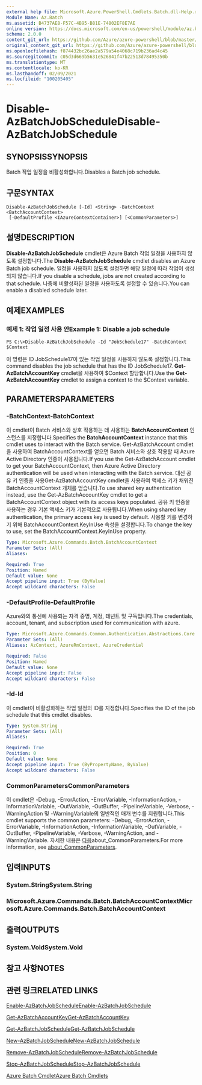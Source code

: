 ```yaml
---
external help file: Microsoft.Azure.PowerShell.Cmdlets.Batch.dll-Help.xml
Module Name: Az.Batch
ms.assetid: B4737AE8-F57C-4B95-B81E-74802EF8E7AE
online version: https://docs.microsoft.com/en-us/powershell/module/az.batch/disable-azbatchjobschedule
schema: 2.0.0
content_git_url: https://github.com/Azure/azure-powershell/blob/master/src/Batch/Batch/help/Disable-AzBatchJobSchedule.md
original_content_git_url: https://github.com/Azure/azure-powershell/blob/master/src/Batch/Batch/help/Disable-AzBatchJobSchedule.md
ms.openlocfilehash: f874432bc26ae2a579a54e4068c719b236ad4c45
ms.sourcegitcommit: c05d3d669b5631e526841f47b22513d78495350b
ms.translationtype: MT
ms.contentlocale: ko-KR
ms.lasthandoff: 02/09/2021
ms.locfileid: "100205405"
---
```

# <span data-ttu-id="a9493-101">Disable-AzBatchJobSchedule</span><span class="sxs-lookup"><span data-stu-id="a9493-101">Disable-AzBatchJobSchedule</span></span>

## <span data-ttu-id="a9493-102">SYNOPSIS</span><span class="sxs-lookup"><span data-stu-id="a9493-102">SYNOPSIS</span></span>
<span data-ttu-id="a9493-103">Batch 작업 일정을 비활성화합니다.</span><span class="sxs-lookup"><span data-stu-id="a9493-103">Disables a Batch job schedule.</span></span>

## <span data-ttu-id="a9493-104">구문</span><span class="sxs-lookup"><span data-stu-id="a9493-104">SYNTAX</span></span>

```
Disable-AzBatchJobSchedule [-Id] <String> -BatchContext <BatchAccountContext>
 [-DefaultProfile <IAzureContextContainer>] [<CommonParameters>]
```

## <span data-ttu-id="a9493-105">설명</span><span class="sxs-lookup"><span data-stu-id="a9493-105">DESCRIPTION</span></span>
<span data-ttu-id="a9493-106">**Disable-AzBatchJobSchedule** cmdlet은 Azure Batch 작업 일정을 사용하지 않도록 설정합니다.</span><span class="sxs-lookup"><span data-stu-id="a9493-106">The **Disable-AzBatchJobSchedule** cmdlet disables an Azure Batch job schedule.</span></span>
<span data-ttu-id="a9493-107">일정을 사용하지 않도록 설정하면 해당 일정에 따라 작업이 생성되지 않습니다.</span><span class="sxs-lookup"><span data-stu-id="a9493-107">If you disable a schedule, jobs are not created according to that schedule.</span></span>
<span data-ttu-id="a9493-108">나중에 비활성화된 일정을 사용하도록 설정할 수 있습니다.</span><span class="sxs-lookup"><span data-stu-id="a9493-108">You can enable a disabled schedule later.</span></span>

## <span data-ttu-id="a9493-109">예제</span><span class="sxs-lookup"><span data-stu-id="a9493-109">EXAMPLES</span></span>

### <span data-ttu-id="a9493-110">예제 1: 작업 일정 사용 안</span><span class="sxs-lookup"><span data-stu-id="a9493-110">Example 1: Disable a job schedule</span></span>
```
PS C:\>Disable-AzBatchJobSchedule -Id "JobSchedule17" -BatchContext $Context
```

<span data-ttu-id="a9493-111">이 명령은 ID JobSchedule17이 있는 작업 일정을 사용하지 않도록 설정합니다.</span><span class="sxs-lookup"><span data-stu-id="a9493-111">This command disables the job schedule that has the ID JobSchedule17.</span></span>
<span data-ttu-id="a9493-112">**Get-AzBatchAccountKey** cmdlet을 사용하여 $Context 할당합니다.</span><span class="sxs-lookup"><span data-stu-id="a9493-112">Use the **Get-AzBatchAccountKey** cmdlet to assign a context to the $Context variable.</span></span>

## <span data-ttu-id="a9493-113">PARAMETERS</span><span class="sxs-lookup"><span data-stu-id="a9493-113">PARAMETERS</span></span>

### <span data-ttu-id="a9493-114">-BatchContext</span><span class="sxs-lookup"><span data-stu-id="a9493-114">-BatchContext</span></span>
<span data-ttu-id="a9493-115">이 cmdlet이 Batch 서비스와 상호 작용하는 데 사용하는 **BatchAccountContext** 인스턴스를 지정합니다.</span><span class="sxs-lookup"><span data-stu-id="a9493-115">Specifies the **BatchAccountContext** instance that this cmdlet uses to interact with the Batch service.</span></span>
<span data-ttu-id="a9493-116">Get-AzBatchAccount cmdlet을 사용하여 BatchAccountContext를 얻으면 Batch 서비스와 상호 작용할 때 Azure Active Directory 인증이 사용됩니다.</span><span class="sxs-lookup"><span data-stu-id="a9493-116">If you use the Get-AzBatchAccount cmdlet to get your BatchAccountContext, then Azure Active Directory authentication will be used when interacting with the Batch service.</span></span> <span data-ttu-id="a9493-117">대신 공유 키 인증을 사용Get-AzBatchAccountKey cmdlet을 사용하여 액세스 키가 채워진 BatchAccountContext 개체를 얻습니다.</span><span class="sxs-lookup"><span data-stu-id="a9493-117">To use shared key authentication instead, use the Get-AzBatchAccountKey cmdlet to get a BatchAccountContext object with its access keys populated.</span></span> <span data-ttu-id="a9493-118">공유 키 인증을 사용하는 경우 기본 액세스 키가 기본적으로 사용됩니다.</span><span class="sxs-lookup"><span data-stu-id="a9493-118">When using shared key authentication, the primary access key is used by default.</span></span> <span data-ttu-id="a9493-119">사용할 키를 변경하기 위해 BatchAccountContext.KeyInUse 속성을 설정합니다.</span><span class="sxs-lookup"><span data-stu-id="a9493-119">To change the key to use, set the BatchAccountContext.KeyInUse property.</span></span>

```yaml
Type: Microsoft.Azure.Commands.Batch.BatchAccountContext
Parameter Sets: (All)
Aliases:

Required: True
Position: Named
Default value: None
Accept pipeline input: True (ByValue)
Accept wildcard characters: False
```

### <span data-ttu-id="a9493-120">-DefaultProfile</span><span class="sxs-lookup"><span data-stu-id="a9493-120">-DefaultProfile</span></span>
<span data-ttu-id="a9493-121">Azure와의 통신에 사용되는 자격 증명, 계정, 테넌트 및 구독입니다.</span><span class="sxs-lookup"><span data-stu-id="a9493-121">The credentials, account, tenant, and subscription used for communication with azure.</span></span>

```yaml
Type: Microsoft.Azure.Commands.Common.Authentication.Abstractions.Core.IAzureContextContainer
Parameter Sets: (All)
Aliases: AzContext, AzureRmContext, AzureCredential

Required: False
Position: Named
Default value: None
Accept pipeline input: False
Accept wildcard characters: False
```

### <span data-ttu-id="a9493-122">-Id</span><span class="sxs-lookup"><span data-stu-id="a9493-122">-Id</span></span>
<span data-ttu-id="a9493-123">이 cmdlet이 비활성화하는 작업 일정의 ID를 지정합니다.</span><span class="sxs-lookup"><span data-stu-id="a9493-123">Specifies the ID of the job schedule that this cmdlet disables.</span></span>

```yaml
Type: System.String
Parameter Sets: (All)
Aliases:

Required: True
Position: 0
Default value: None
Accept pipeline input: True (ByPropertyName, ByValue)
Accept wildcard characters: False
```

### <span data-ttu-id="a9493-124">CommonParameters</span><span class="sxs-lookup"><span data-stu-id="a9493-124">CommonParameters</span></span>
<span data-ttu-id="a9493-125">이 cmdlet은 -Debug, -ErrorAction, -ErrorVariable, -InformationAction, -InformationVariable, -OutVariable, -OutBuffer, -PipelineVariable, -Verbose, -WarningAction 및 -WarningVariable의 일반적인 매개 변수를 지원합니다.</span><span class="sxs-lookup"><span data-stu-id="a9493-125">This cmdlet supports the common parameters: -Debug, -ErrorAction, -ErrorVariable, -InformationAction, -InformationVariable, -OutVariable, -OutBuffer, -PipelineVariable, -Verbose, -WarningAction, and -WarningVariable.</span></span> <span data-ttu-id="a9493-126">자세한 내용은 [다음](http://go.microsoft.com/fwlink/?LinkID=113216)about_CommonParameters.</span><span class="sxs-lookup"><span data-stu-id="a9493-126">For more information, see [about_CommonParameters](http://go.microsoft.com/fwlink/?LinkID=113216).</span></span>

## <span data-ttu-id="a9493-127">입력</span><span class="sxs-lookup"><span data-stu-id="a9493-127">INPUTS</span></span>

### <span data-ttu-id="a9493-128">System.String</span><span class="sxs-lookup"><span data-stu-id="a9493-128">System.String</span></span>

### <span data-ttu-id="a9493-129">Microsoft.Azure.Commands.Batch.BatchAccountContext</span><span class="sxs-lookup"><span data-stu-id="a9493-129">Microsoft.Azure.Commands.Batch.BatchAccountContext</span></span>

## <span data-ttu-id="a9493-130">출력</span><span class="sxs-lookup"><span data-stu-id="a9493-130">OUTPUTS</span></span>

### <span data-ttu-id="a9493-131">System.Void</span><span class="sxs-lookup"><span data-stu-id="a9493-131">System.Void</span></span>

## <span data-ttu-id="a9493-132">참고 사항</span><span class="sxs-lookup"><span data-stu-id="a9493-132">NOTES</span></span>

## <span data-ttu-id="a9493-133">관련 링크</span><span class="sxs-lookup"><span data-stu-id="a9493-133">RELATED LINKS</span></span>

[<span data-ttu-id="a9493-134">Enable-AzBatchJobSchedule</span><span class="sxs-lookup"><span data-stu-id="a9493-134">Enable-AzBatchJobSchedule</span></span>](./Enable-AzBatchJobSchedule.md)

[<span data-ttu-id="a9493-135">Get-AzBatchAccountKey</span><span class="sxs-lookup"><span data-stu-id="a9493-135">Get-AzBatchAccountKey</span></span>](./Get-AzBatchAccountKey.md)

[<span data-ttu-id="a9493-136">Get-AzBatchJobSchedule</span><span class="sxs-lookup"><span data-stu-id="a9493-136">Get-AzBatchJobSchedule</span></span>](./Get-AzBatchJobSchedule.md)

[<span data-ttu-id="a9493-137">New-AzBatchJobSchedule</span><span class="sxs-lookup"><span data-stu-id="a9493-137">New-AzBatchJobSchedule</span></span>](./New-AzBatchJobSchedule.md)

[<span data-ttu-id="a9493-138">Remove-AzBatchJobSchedule</span><span class="sxs-lookup"><span data-stu-id="a9493-138">Remove-AzBatchJobSchedule</span></span>](./Remove-AzBatchJobSchedule.md)

[<span data-ttu-id="a9493-139">Stop-AzBatchJobSchedule</span><span class="sxs-lookup"><span data-stu-id="a9493-139">Stop-AzBatchJobSchedule</span></span>](./Stop-AzBatchJobSchedule.md)

[<span data-ttu-id="a9493-140">Azure Batch Cmdlet</span><span class="sxs-lookup"><span data-stu-id="a9493-140">Azure Batch Cmdlets</span></span>](/powershell/module/Az.Batch/)
